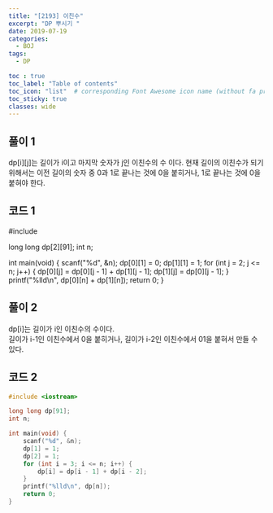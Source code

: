 ```yaml
---
title: "[2193] 이친수"
excerpt: "DP 뿌시기 "
date: 2019-07-19
categories:
  - BOJ
tags:
  - DP

toc : true
toc_label: "Table of contents"
toc_icon: "list"  # corresponding Font Awesome icon name (without fa prefix)
toc_sticky: true
classes: wide  
---
```


## 풀이 1

dp[i][j]는 길이가 i이고 마지막 숫자가 j인 이친수의 수 이다. 현재 길이의 이친수가 되기 위해서는 이전 길이의 숫자 중 0과 1로 끝나는 것에 0을 붙히거나, 1로 끝나는 것에 0을 붙혀야 한다.

## 코드 1

#include <iostream>

long long dp[2][91];
int n;

int main(void) {
	scanf("%d", &n);
	dp[0][1] = 0;
	dp[1][1] = 1;
	for (int j = 2; j <= n; j++) {
		dp[0][j] = dp[0][j - 1] + dp[1][j - 1];
		dp[1][j] = dp[0][j - 1];
	}
	printf("%lld\n", dp[0][n] + dp[1][n]);
	return 0;
}



## 풀이 2

dp[i]는 길이가 i인 이친수의 수이다.  
길이가 i-1인 이친수에서 0을 붙히거나, 길이가 i-2인 이친수에서 01을 붙혀서 만들 수 있다. 

## 코드 2

```cpp
#include <iostream>

long long dp[91];
int n;

int main(void) {
	scanf("%d", &n);
	dp[1] = 1;
	dp[2] = 1;
	for (int i = 3; i <= n; i++) {
		dp[i] = dp[i - 1] + dp[i - 2];
	}
	printf("%lld\n", dp[n]);
	return 0;
}



```